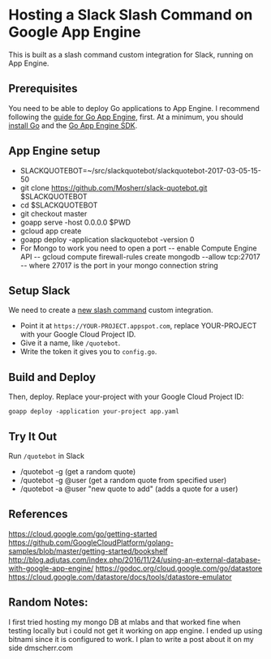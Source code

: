# Hosting a Slack Slash Command on Google App Engine

This is built as a slash command custom integration for Slack,
running on App Engine.

## Prerequisites

You need to be able to deploy Go applications to App Engine. I recommend
following the [guide for Go App Engine][go-appengine], first. At a minimum, you
should [install Go][go-install] and the [Go App Engine SDK][go-appengine-sdk].

[go-appengine]: https://cloud.google.com/appengine/docs/go/
[go-install]: https://golang.org/doc/install
[go-appengine-sdk]: https://cloud.google.com/appengine/downloads#Google_App_Engine_SDK_for_Go

## App Engine setup
- SLACKQUOTEBOT=~/src/slackquotebot/slackquotebot-2017-03-05-15-50
- git clone https://github.com/Mosherr/slack-quotebot.git $SLACKQUOTEBOT
- cd $SLACKQUOTEBOT
- git checkout master
- goapp serve -host 0.0.0.0 $PWD
- gcloud app create
- goapp deploy -application slackquotebot -version 0
- For Mongo to work you need to open a port
-- enable Compute Engine API
-- gcloud compute firewall-rules create mongodb --allow tcp:27017
-- where 27017 is the port in your mongo connection string

## Setup Slack

We need to create a [new slash command][new-slash-command] custom integration.

- Point it at `https://YOUR-PROJECT.appspot.com`, replace
  YOUR-PROJECT with your Google Cloud Project ID.
- Give it a name, like `/quotebot`.
- Write the token it gives you to `config.go`.

[new-slash-command]: https://my.slack.com/services/new/slash-commands

## Build and Deploy

Then, deploy. Replace your-project with your Google Cloud Project ID:

```
goapp deploy -application your-project app.yaml
```


## Try It Out

Run `/quotebot` in Slack
- /quotebot -g (get a random quote)
- /quotebot -g @user (get a random quote from specified user)
- /quotebot -a @user "new quote to add" (adds a quote for a user)

## References
https://cloud.google.com/go/getting-started
https://github.com/GoogleCloudPlatform/golang-samples/blob/master/getting-started/bookshelf
http://blog.adjutas.com/index.php/2016/11/24/using-an-external-database-with-google-app-engine/
https://godoc.org/cloud.google.com/go/datastore
https://cloud.google.com/datastore/docs/tools/datastore-emulator

## Random Notes:
I first tried hosting my mongo DB at mlabs and that worked fine when testing locally but i could not get it working on app engine. I ended up using bitnami since it is configured to work.
I plan to write a post about it on my side dmscherr.com